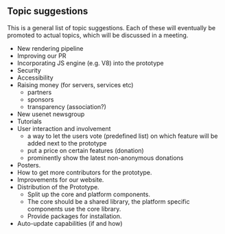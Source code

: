 ## Topic suggestions

This is a general list of topic suggestions. Each of these will eventually be
promoted to actual topics, which will be discussed in a meeting.

- New rendering pipeline
- Improving our PR
- Incorporating JS engine (e.g. V8) into the prototype
- Security
- Accessibility
- Raising money (for servers, services etc)
  - partners
  - sponsors
  - transparency (association?)
- New usenet newsgroup
- Tutorials
- User interaction and involvement
  - a way to let the users vote (predefined list) on which feature will be added
    next to the prototype
  - put a price on certain features (donation)
  - prominently show the latest non-anonymous donations
- Posters.
- How to get more contributors for the prototype.
- Improvements for our website.
- Distribution of the Prototype.
  - Split up the core and platform components.
  - The core should be a shared library, the platform specific components use
    the core library.
  - Provide packages for installation.
- Auto-update capabilities (if and how)
